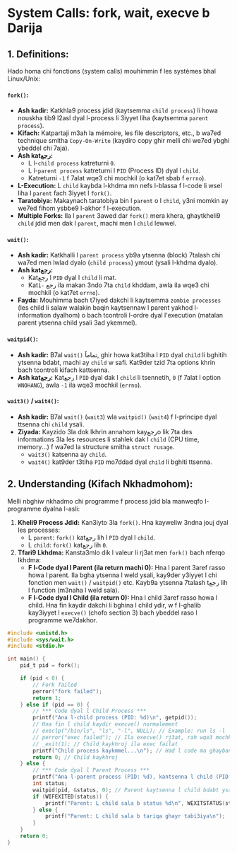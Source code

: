 # System Calls: fork, wait, execve b Darija

## 1. Definitions:

Hado homa chi fonctions (system calls) mouhimmin f les systèmes bhal Linux/Unix:

#### `fork()`:

* **Ash kadir:** Katkhla9 process jdid (kaytsemma `child process`) li howa nouskha tib9 l2asl dyal l-process li 3iyyet liha (kaytsemma `parent process`).
* **Kifach:** Katpartaji m3ah la mémoire, les file descriptors, etc., b wa7ed technique smitha `Copy-On-Write` (kaydiro copy ghir melli chi we7ed ybghi ybeddel chi 7aja).
* **Ash katرجع:**
    * L l-`child process` katreturni `0`.
    * L l-`parent process` katreturni l `PID` (Process ID) dyal l `child`.
    * Katreturni `-1` f 7alat wqe3 chi mochkil (o kat7et sbab f `errno`).
* **L-Execution:** L `child` kaybda l-khdma mn nefs l-blassa f l-code li wsel liha l `parent` fach 3iyyet l `fork()`.
* **Taratobiya:** Makaynach taratobiya bin l `parent` o l `child`, y3ni momkin ay we7ed fihom ysbbe9 l-akhor f l-execution.
* **Multiple Forks:** Ila l `parent` 3awed dar `fork()` mera khera, ghaytkheli9 `child` jdid men dak l `parent`, machi men l `child` lewwel.

#### `wait()`:

* **Ash kadir:** Katkhalli l `parent process` yb9a ytsenna (block) 7talash chi wa7ed men lwlad dyalo (`child process`) ymout (ysali l-khdma dyalo).
* **Ash katرجع:**
    * Katرجع l `PID` dyal l `child` li mat.
    * Katرجع `-1` ila makan 3ndo 7ta `child` khddam, awla ila wqe3 chi mochkil (o kat7et `errno`).
* **Fayda:** Mouhimma bach t7iyed dakchi li kaytsemma `zombie processes` (les child li salaw walakin baqin kaytsennaw l parent yakhod l-information dyalhom) o bach tcontroli l-ordre dyal l'execution (matalan parent ytsenna child ysali 3ad ykemmel).

#### `waitpid()`:

* **Ash kadir:** B7al `wait()` تماماً, ghir howa kat3tiha l `PID` dyal `child` li bghitih ytsenna bdabt, machi ay `child` w safi. Kat9der tzid 7ta options khrin bach tcontroli kifach kattsenna.
* **Ash katرجع:** Katرجع l `PID` dyal dak l `child` li tsennetih, `0` (f 7alat l option `WNOHANG`), awla `-1` ila wqe3 mochkil (`errno`).

#### `wait3()` / `wait4()`:

* **Ash kadir:** B7al `wait()` (`wait3`) wla `waitpid()` (`wait4`) f l-principe dyal ttsenna chi `child` ysali.
* **Ziyada:** Kayzido 3la dok lkhrin annahom kayرجعo lik 7ta des informations 3la les resources li stahlek dak l `child` (CPU time, memory...) f wa7ed la structure smitha `struct rusage`.
    * `wait3()` katsenna ay `child`.
    * `wait4()` kat9der t3tiha `PID` mo7ddad dyal `child` li bghiti ttsenna.

## 2. Understanding (Kifach Nkhadmohom):

Melli nbghiw nkhadmo chi programme f process jdid bla manweqfo l-programme dyalna l-asli:

1.  **Kheli9 Process Jdid:** Kan3iyto 3la `fork()`. Hna kayweliw 3ndna jouj dyal les processes:
    * L `parent`: `fork()` katرجع lih l `PID` dyal l `child`.
    * L `child`: `fork()` katرجع lih `0`.
2.  **Tfari9 Lkhdma:** Kansta3mlo dik l valeur li rj3at men `fork()` bach nferqo lkhdma:
    * **F l-Code dyal l Parent (ila return machi 0):** Hna l parent 3aref rasso howa l parent. Ila bgha ytsenna l weld ysali, kay9der y3iyyet l chi fonction men `wait()` / `waitpid()` etc. Kayb9a ytsenna 7talash tرجع lih l function (m3naha l weld sala).
    * **F l-Code dyal l Child (ila return 0):** Hna l child 3aref rasso howa l child. Hna fin kaydir dakchi li bghina l child ydir, w f l-ghalib kay3iyyet l `execve()` (chofo section 3) bach ybeddel raso l programme we7dakhor.

```c
#include <unistd.h>
#include <sys/wait.h>
#include <stdio.h>

int main() {
    pid_t pid = fork();

    if (pid < 0) {
        // Fork failed
        perror("fork failed");
        return 1;
    } else if (pid == 0) {
        // *** Code dyal l Child Process ***
        printf("Ana l-child process (PID: %d)\n", getpid());
        // Hna fin l child kaydir execve() normalement
        // execlp("/bin/ls", "ls", "-l", NULL); // Example: run ls -l
        // perror("exec failed"); // Ila execve() rj3at, rah wqe3 mochkil
        // _exit(1); // Child kaykhroj ila exec failat
        printf("Child process kaykmmel...\n"); // Had l code ma ghaybanch ila exec nej7at
        return 0; // Child kaykhroj
    } else {
        // *** Code dyal l Parent Process ***
        printf("Ana l-parent process (PID: %d), kantsenna l child (PID: %d)\n", getpid(), pid);
        int status;
        waitpid(pid, &status, 0); // Parent kaytsenna l child bdabt ysali
        if (WIFEXITED(status)) {
            printf("Parent: L child sala b status %d\n", WEXITSTATUS(status));
        } else {
            printf("Parent: L child sala b tariqa ghayr tabi3iya\n");
        }
    }
    return 0;
}